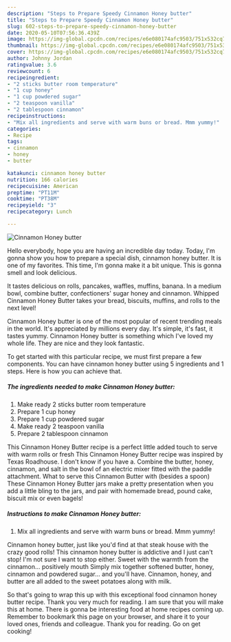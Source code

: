 ```yaml
---
description: "Steps to Prepare Speedy Cinnamon Honey butter"
title: "Steps to Prepare Speedy Cinnamon Honey butter"
slug: 602-steps-to-prepare-speedy-cinnamon-honey-butter
date: 2020-05-10T07:56:36.439Z
image: https://img-global.cpcdn.com/recipes/e6e080174afc9503/751x532cq70/cinnamon-honey-butter-recipe-main-photo.jpg
thumbnail: https://img-global.cpcdn.com/recipes/e6e080174afc9503/751x532cq70/cinnamon-honey-butter-recipe-main-photo.jpg
cover: https://img-global.cpcdn.com/recipes/e6e080174afc9503/751x532cq70/cinnamon-honey-butter-recipe-main-photo.jpg
author: Johnny Jordan
ratingvalue: 3.6
reviewcount: 6
recipeingredient:
- "2 sticks butter room temperature"
- "1 cup honey"
- "1 cup powdered sugar"
- "2 teaspoon vanilla"
- "2 tablespoon cinnamon"
recipeinstructions:
- "Mix all ingredients and serve with warm buns or bread. Mmm yummy!"
categories:
- Recipe
tags:
- cinnamon
- honey
- butter

katakunci: cinnamon honey butter 
nutrition: 166 calories
recipecuisine: American
preptime: "PT11M"
cooktime: "PT38M"
recipeyield: "3"
recipecategory: Lunch

---
```



![Cinnamon Honey butter](https://img-global.cpcdn.com/recipes/e6e080174afc9503/751x532cq70/cinnamon-honey-butter-recipe-main-photo.jpg)

Hello everybody, hope you are having an incredible day today. Today, I'm gonna show you how to prepare a special dish, cinnamon honey butter. It is one of my favorites. This time, I'm gonna make it a bit unique. This is gonna smell and look delicious.

It tastes delicious on rolls, pancakes, waffles, muffins, banana. In a medium bowl, combine butter, confectioners&#39; sugar honey and cinnamon. Whipped Cinnamon Honey Butter takes your bread, biscuits, muffins, and rolls to the next level!

Cinnamon Honey butter is one of the most popular of recent trending meals in the world. It's appreciated by millions every day. It's simple, it's fast, it tastes yummy. Cinnamon Honey butter is something which I've loved my whole life. They are nice and they look fantastic.


To get started with this particular recipe, we must first prepare a few components. You can have cinnamon honey butter using 5 ingredients and 1 steps. Here is how you can achieve that.

<!--inarticleads1-->

##### The ingredients needed to make Cinnamon Honey butter:

1. Make ready 2 sticks butter room temperature
1. Prepare 1 cup honey
1. Prepare 1 cup powdered sugar
1. Make ready 2 teaspoon vanilla
1. Prepare 2 tablespoon cinnamon


This Cinnamon Honey Butter recipe is a perfect little added touch to serve with warm rolls or fresh This Cinnamon Honey Butter recipe was inspired by Texas Roadhouse. I don&#39;t know if you have a. Combine the butter, honey, cinnamon, and salt in the bowl of an electric mixer fitted with the paddle attachment. What to serve this Cinnamon Butter with (besides a spoon) These Cinnamon Honey Butter jars make a pretty presentation when you add a little bling to the jars, and pair with homemade bread, pound cake, biscuit mix or even bagels! 

<!--inarticleads2-->

##### Instructions to make Cinnamon Honey butter:

1. Mix all ingredients and serve with warm buns or bread. Mmm yummy!


Cinnamon honey butter, just like you&#39;d find at that steak house with the crazy good rolls! This cinnamon honey butter is addictive and I just can&#39;t stop! I&#39;m not sure I want to stop either. Sweet with the warmth from the cinnamon… positively mouth Simply mix together softened butter, honey, cinnamon and powdered sugar… and you&#39;ll have. Cinnamon, honey, and butter are all added to the sweet potatoes along with milk. 

So that's going to wrap this up with this exceptional food cinnamon honey butter recipe. Thank you very much for reading. I am sure that you will make this at home. There is gonna be interesting food at home recipes coming up. Remember to bookmark this page on your browser, and share it to your loved ones, friends and colleague. Thank you for reading. Go on get cooking!
